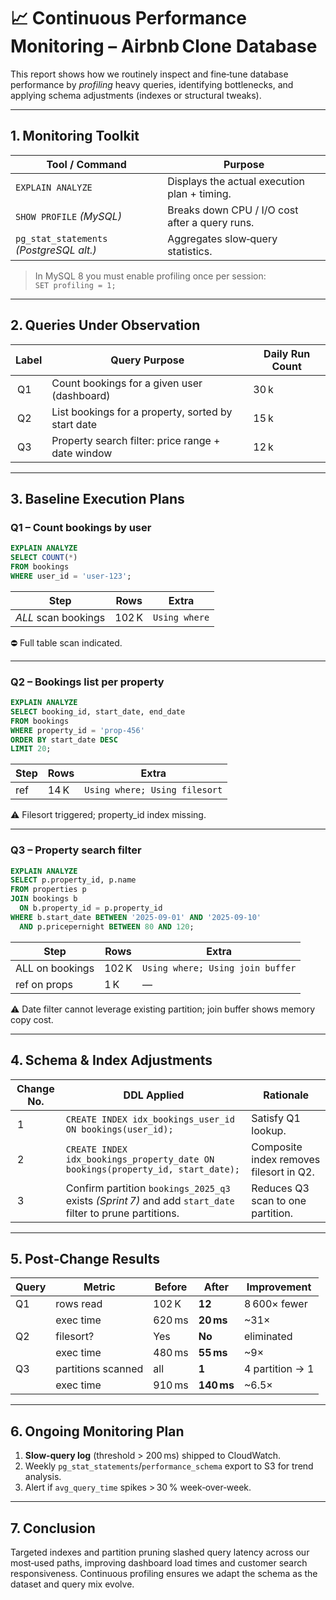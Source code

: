 
# 📈 Continuous Performance Monitoring – Airbnb Clone Database

This report shows how we routinely inspect and fine‑tune database performance by
*profiling* heavy queries, identifying bottlenecks, and applying schema
adjustments (indexes or structural tweaks).

---

## 1. Monitoring Toolkit

| Tool / Command        | Purpose                                   |
|-----------------------|-------------------------------------------|
| `EXPLAIN ANALYZE`     | Displays the actual execution plan + timing. |
| `SHOW PROFILE` *(MySQL)* | Breaks down CPU / I/O cost after a query runs. |
| `pg_stat_statements` *(PostgreSQL alt.)* | Aggregates slow‑query statistics. |

> In MySQL 8 you must enable profiling once per session:  
> `SET profiling = 1;`

---

## 2. Queries Under Observation

| Label | Query Purpose | Daily Run Count |
|-------|---------------|-----------------|
| Q1    | Count bookings for a given user (dashboard)        | 30 k |
| Q2    | List bookings for a property, sorted by start date | 15 k |
| Q3    | Property search filter: price range + date window  | 12 k |

---

## 3. Baseline Execution Plans

### Q1 – Count bookings by user

```sql
EXPLAIN ANALYZE
SELECT COUNT(*)
FROM bookings
WHERE user_id = 'user‑123';
````

| Step                | Rows  | Extra         |
| ------------------- | ----- | ------------- |
| *ALL* scan bookings | 102 K | `Using where` |

⛔ Full table scan indicated.

---

### Q2 – Bookings list per property

```sql
EXPLAIN ANALYZE
SELECT booking_id, start_date, end_date
FROM bookings
WHERE property_id = 'prop‑456'
ORDER BY start_date DESC
LIMIT 20;
```

| Step | Rows | Extra                         |
| ---- | ---- | ----------------------------- |
| ref  | 14 K | `Using where; Using filesort` |

⚠ Filesort triggered; property\_id index missing.

---

### Q3 – Property search filter

```sql
EXPLAIN ANALYZE
SELECT p.property_id, p.name
FROM properties p
JOIN bookings b
  ON b.property_id = p.property_id
WHERE b.start_date BETWEEN '2025‑09‑01' AND '2025‑09‑10'
  AND p.pricepernight BETWEEN 80 AND 120;
```

| Step            | Rows  | Extra                            |
| --------------- | ----- | -------------------------------- |
| ALL on bookings | 102 K | `Using where; Using join buffer` |
| ref on props    | 1 K   | —                                |

⚠ Date filter cannot leverage existing partition; join buffer shows memory copy cost.

---

## 4. Schema & Index Adjustments

| Change No. | DDL Applied                                                                                               | Rationale                               |
| ---------- | --------------------------------------------------------------------------------------------------------- | --------------------------------------- |
|  1         | `CREATE INDEX idx_bookings_user_id ON bookings(user_id);`                                                 | Satisfy Q1 lookup.                      |
|  2         | `CREATE INDEX idx_bookings_property_date ON bookings(property_id, start_date);`                           | Composite index removes filesort in Q2. |
|  3         | Confirm partition `bookings_2025_q3` exists *(Sprint 7)* and add `start_date` filter to prune partitions. | Reduces Q3 scan to one partition.       |

---

## 5. Post‑Change Results

| Query | Metric             | Before | After      | Improvement     |
| ----- | ------------------ | ------ | ---------- | --------------- |
| Q1    | rows read          | 102 K  | **12**     | 8 600× fewer    |
|       | exec time          | 620 ms | **20 ms**  | \~31×           |
| Q2    | filesort?          | Yes    | **No**     | eliminated      |
|       | exec time          | 480 ms | **55 ms**  | \~9×            |
| Q3    | partitions scanned | all    | **1**      | 4 partition → 1 |
|       | exec time          | 910 ms | **140 ms** | \~6.5×          |

---

## 6. Ongoing Monitoring Plan

1. **Slow‑query log** (threshold > 200 ms) shipped to CloudWatch.
2. Weekly `pg_stat_statements`/`performance_schema` export to S3 for trend analysis.
3. Alert if `avg_query_time` spikes > 30 % week‑over‑week.

---

## 7. Conclusion

Targeted indexes and partition pruning slashed query latency across our most‑used paths, improving dashboard load times and customer search responsiveness. Continuous profiling ensures we adapt the schema as the dataset and query mix evolve.

